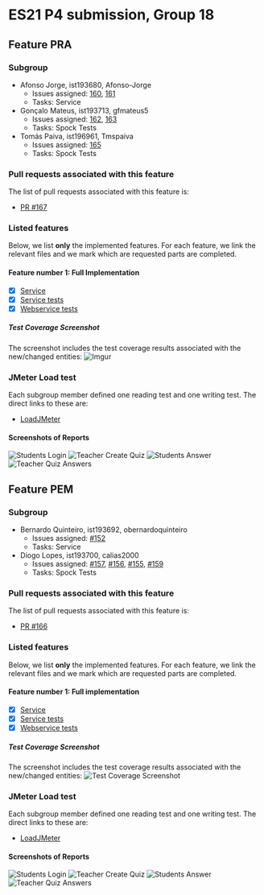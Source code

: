 # ES21 P4 submission, Group 18

## Feature PRA

### Subgroup

 - Afonso Jorge, ist193680, Afonso-Jorge
   + Issues assigned: [160](https://github.com/tecnico-softeng/es21-g18/projects/7#card-61065418), [161](https://github.com/tecnico-softeng/es21-g18/projects/7#card-61039502)
   + Tasks: Service
 - Gonçalo Mateus, ist193713, gfmateus5
   + Issues assigned: [162](https://github.com/tecnico-softeng/es21-g18/projects/7#card-61039515), [163](https://github.com/tecnico-softeng/es21-g18/projects/7#card-61039548)
   + Tasks: Spock Tests
 - Tomás Paiva, ist196961, Tmspaiva
   + Issues assigned: [165](https://github.com/tecnico-softeng/es21-g18/projects/7#card-61039588)
   + Tasks: Spock Tests
   
 
### Pull requests associated with this feature

The list of pull requests associated with this feature is:
  
   - [PR #167](https://github.com/tecnico-softeng/es21-g18/pull/167)
   
 
### Listed features

Below, we list **only** the implemented features. For each feature, we link the relevant files and we mark which are requested parts are completed.

#### Feature number 1: Full Implementation

 - [x] [Service](https://github.com/tecnico-softeng/es21-g18/tree/pra/backend/src/main/java/pt/ulisboa/tecnico/socialsoftware/tutor)
 - [x] [Service tests](https://github.com/tecnico-softeng/es21-g18/tree/pra/backend/src/test/groovy/pt/ulisboa/tecnico/socialsoftware/tutor/answer/service)
 - [x] [Webservice tests](https://github.com/tecnico-softeng/es21-g18/blob/pra/backend/src/test/groovy/pt/ulisboa/tecnico/socialsoftware/tutor/impexp/service/ImportExportOpenAnswerAnswersTest.groovy)
   
##### Test Coverage Screenshot

The screenshot includes the test coverage results associated with the new/changed entities:
![Imgur](https://i.imgur.com/AEY7EYZ.png)


### JMeter Load test

Each subgroup member defined one reading test and one writing test. The direct links to these are:

- [LoadJMeter](https://github.com/tecnico-softeng/es21-g18/blob/pra/backend/jmeter/answer/quiz-answer-open-answer.jmx)


#### Screenshots of Reports

![Students Login](https://i.imgur.com/kvZKylJ.png)
![Teacher Create Quiz](https://i.imgur.com/0X5ricf.png)
![Students Answer](https://i.imgur.com/XWTyAw5.png)
![Teacher Quiz Answers](https://i.imgur.com/rqKvqJp.png)



## Feature PEM

### Subgroup

- Bernardo Quinteiro, ist193692, obernardoquinteiro
    + Issues assigned: [#152](https://github.com/tecnico-softeng/es21-g18/projects/7#card-60892572)
    + Tasks: Service
- Diogo Lopes, ist193700, calias2000
    + Issues assigned: [#157](https://github.com/tecnico-softeng/es21-g18/projects/7#card-61038063), [#156](https://github.com/tecnico-softeng/es21-g18/projects/7#card-61038100), [#155](https://github.com/tecnico-softeng/es21-g18/projects/7#card-61038216), [#159](https://github.com/tecnico-softeng/es21-g18/projects/7#card-61054076)
    + Tasks: Spock Tests


### Pull requests associated with this feature

The list of pull requests associated with this feature is:

 - [PR #166](https://github.com/tecnico-softeng/es21-g18/pull/166)


### Listed features

Below, we list **only** the implemented features. For each feature, we link the relevant files and we mark which are requested parts are completed.

#### Feature number 1: Full implementation

- [x] [Service](https://github.com/tecnico-softeng/es21-g18/tree/pem/backend/src/main/java/pt/ulisboa/tecnico/socialsoftware/tutor/answer)
- [x] [Service tests](https://github.com/tecnico-softeng/es21-g18/tree/pem/backend/src/test/groovy/pt/ulisboa/tecnico/socialsoftware/tutor/answer/service)
- [x] [Webservice tests](https://github.com/tecnico-softeng/es21-g18/blob/pem/backend/src/test/groovy/pt/ulisboa/tecnico/socialsoftware/tutor/impexp/service/ImportExportMultipleChoiceAnswersTest.groovy)

##### Test Coverage Screenshot

The screenshot includes the test coverage results associated with the new/changed entities:
![Test Coverage Screenshot](https://imgur.com/cd4vvEI.png)


### JMeter Load test

Each subgroup member defined one reading test and one writing test. The direct links to these are:

- [LoadJMeter](https://github.com/tecnico-softeng/es21-g18/blob/pem/backend/jmeter/answer/quiz-answer-muliple-choice.jmx)


#### Screenshots of Reports

![Students Login](https://imgur.com/RDi9YUu.png)
![Teacher Create Quiz](https://imgur.com/j4vf0wn.png)
![Students Answer](https://imgur.com/EkMEI4z.png)
![Teacher Quiz Answers](https://imgur.com/xrpfv7r.png)
